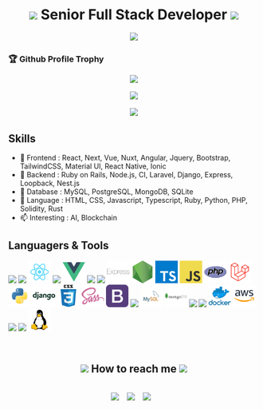 <h1 align="center">
  <img src="https://media.giphy.com/media/hvRJCLFzcasrR4ia7z/giphy.gif" width="28">
    Senior Full Stack Developer
  <img src="https://media.giphy.com/media/hvRJCLFzcasrR4ia7z/giphy.gif" width="28">
</h1>

<p align="center">
  <img src="https://github.com/kanbei0605/kanbei0605/blob/master/developing.jpg" />
</p>

<h3>🏆 Github Profile Trophy</h3>
<p align="center">
  <img src="https://github-profile-trophy.vercel.app/?username=kanbei0605&column=7&theme=onedark"/>
</p>
<p align = "center">
  <img src = "https://github-readme-stats.vercel.app/api/top-langs/?username=kanbei0605&langs_count=8&layout=compact&theme=tokyonight&include_all_commits=true&line_height=27">
</p>
<p align="center">
  <a href="https://github.com/DenverCoder1/readme-typing-svg">
    <img src="https://readme-typing-svg.herokuapp.com/?lines=Full-Stack%20developer;7+%2B%20years%20of%20working%20experience&width=380&height=45">
  </a>
</p>

## Skills

- 🌱 Frontend : React, Next, Vue, Nuxt, Angular, Jquery, Bootstrap, TailwindCSS, Material UI, React Native, Ionic
- 🔭 Backend : Ruby on Rails, Node.js, CI, Laravel, Django, Express, Loopback, Nest.js
- 🧩 Database : MySQL, PostgreSQL, MongoDB, SQLite
- 💬 Language : HTML, CSS, Javascript, Typescript, Ruby, Python, PHP, Solidity, Rust
- 📫 Interesting : AI, Blockchain

## Languagers & Tools

<code><img height="45" src="https://encrypted-tbn0.gstatic.com/images?q=tbn:ANd9GcTs8Blzp6aega6pMnSJ_l9X6c_tUHTGJ3YiEZ1raKjYe08Ihuw07LTHexzHkwlsI9hZhTk&usqp=CAU"></code>
<code><img height="45" src="https://encrypted-tbn0.gstatic.com/images?q=tbn:ANd9GcQmI7XX65yG1TKMJhJaAXnYp2Dn48bVOqP7wNByu2A9Jdx2FRIm9EOLb-RqhKKLyK1Vwxc&usqp=CAU"></code>
<code><img height="45" src="https://raw.githubusercontent.com/github/explore/80688e429a7d4ef2fca1e82350fe8e3517d3494d/topics/react/react.png"></code>
<code><img height="45" src="https://cdn.worldvectorlogo.com/logos/next-js.svg"></code>
<code><img height="45" src="https://raw.githubusercontent.com/github/explore/80688e429a7d4ef2fca1e82350fe8e3517d3494d/topics/vue/vue.png"></code>
<code><img height="45" src="https://www.vectorlogo.zone/logos/nuxtjs/nuxtjs-icon.svg"></code>
<code><img height="45" src="https://angular.io/assets/images/logos/angular/angular.svg"></code>
<code><img height="45" src="https://raw.githubusercontent.com/github/explore/80688e429a7d4ef2fca1e82350fe8e3517d3494d/topics/express/express.png"></code>
<code><img height="45" src="https://raw.githubusercontent.com/github/explore/80688e429a7d4ef2fca1e82350fe8e3517d3494d/topics/nodejs/nodejs.png"></code>
<code><img height="45" src="https://raw.githubusercontent.com/github/explore/80688e429a7d4ef2fca1e82350fe8e3517d3494d/topics/typescript/typescript.png"></code>
<code><img height="45" src="https://raw.githubusercontent.com/github/explore/80688e429a7d4ef2fca1e82350fe8e3517d3494d/topics/javascript/javascript.png"></code>
<code><img height="45" src="https://raw.githubusercontent.com/github/explore/80688e429a7d4ef2fca1e82350fe8e3517d3494d/topics/php/php.png"></code>
<code><img height="45" src="https://raw.githubusercontent.com/github/explore/80688e429a7d4ef2fca1e82350fe8e3517d3494d/topics/laravel/laravel.png"></code>
<code><img height="45" src="https://raw.githubusercontent.com/github/explore/80688e429a7d4ef2fca1e82350fe8e3517d3494d/topics/python/python.png"></code>
<code><img height="45" src="https://raw.githubusercontent.com/github/explore/80688e429a7d4ef2fca1e82350fe8e3517d3494d/topics/django/django.png"></code>
<code><img height="45" src="https://raw.githubusercontent.com/devicons/devicon/master/icons/css3/css3-original-wordmark.svg"></code>
<code><img height="45" src="https://raw.githubusercontent.com/github/explore/80688e429a7d4ef2fca1e82350fe8e3517d3494d/topics/sass/sass.png"></code>
<code><img height="45" src="https://raw.githubusercontent.com/github/explore/80688e429a7d4ef2fca1e82350fe8e3517d3494d/topics/bootstrap/bootstrap.png"></code>
<code><img height="45" src="https://icons-for-free.com/iconfiles/png/512/jquery+icon-1320185152994214115.png"></code>
<code><img height="45" src="https://raw.githubusercontent.com/github/explore/80688e429a7d4ef2fca1e82350fe8e3517d3494d/topics/mysql/mysql.png"></code>
<code><img height="45" src="https://raw.githubusercontent.com/github/explore/80688e429a7d4ef2fca1e82350fe8e3517d3494d/topics/mongodb/mongodb.png"></code>
<code><img height="45" src="https://cdn.iconscout.com/icon/free/png-256/postgresql-226047.png"></code>
<code><img height="45" src="https://www.vectorlogo.zone/logos/figma/figma-icon.svg"></code>
<code><img height="45" src="https://raw.githubusercontent.com/github/explore/80688e429a7d4ef2fca1e82350fe8e3517d3494d/topics/docker/docker.png" ></code>
<code><img height="45" src="https://raw.githubusercontent.com/github/explore/80688e429a7d4ef2fca1e82350fe8e3517d3494d/topics/aws/aws.png"></code>
<code><img height="45" src="https://camo.githubusercontent.com/add2c9721e333f0043ac938f3dadbc26a282776e01b95b308fcaba5afaf74ae3/68747470733a2f2f6173736574732e76657263656c2e636f6d2f696d6167652f75706c6f61642f76313538383830353835382f7265706f7369746f726965732f76657263656c2f6c6f676f2e706e67"></code>
<code><img height="45" src="https://cdn0.iconfinder.com/data/icons/flat-round-system/512/microsoft_windows-512.png"></code>
<code><img height="45" src="https://raw.githubusercontent.com/github/explore/80688e429a7d4ef2fca1e82350fe8e3517d3494d/topics/linux/linux.png"></code>

<br />

<div align="center">
  <h2>
    <img src='https://raw.githubusercontent.com/ShahriarShafin/ShahriarShafin/main/Assets/handshake.gif' width="100px" />
      How to reach me
    <img src='https://raw.githubusercontent.com/ShahriarShafin/ShahriarShafin/main/Assets/handshake.gif' width="100px" />
  </h2>
  <br />
  
  <div align="center">
    <a href="https://join.skype.com/invite/OmKhPWPXyfsB" target="_blank" rel="noopener noreferrer"><img src="https://img.icons8.com/color/2x/skype.png"  width="40" /></a>
    &nbsp;&nbsp;
    <a href="https://t.me/kanbei0605" target="_blank" rel="noopener noreferrer"><img src="https://img.icons8.com/color/2x/telegram-app.png"  width="40" /></a>
    &nbsp;&nbsp;
    <a href="https://discord.gg/7AK8VDRu" target="_blank" rel="noopener noreferrer"><img src="https://img.icons8.com/color/2x/discord.png"  width="40" /></a>
    &nbsp;&nbsp;
  </div>
</div>